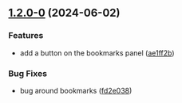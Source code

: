 ## [1.2.0-0](https://github.com/Mara-Li/obsidian-explorer-hidder/compare/1.1.6...1.2.0-0) (2024-06-02)
### Features

* add a button on the bookmarks panel ([ae1ff2b](https://github.com/Mara-Li/obsidian-explorer-hidder/commit/ae1ff2b7a8c0a5d1c42660bc053f845d2cff3cfe))

### Bug Fixes

* bug around bookmarks ([fd2e038](https://github.com/Mara-Li/obsidian-explorer-hidder/commit/fd2e038d0b946871dac9c5dd07058ce011eb31fe))